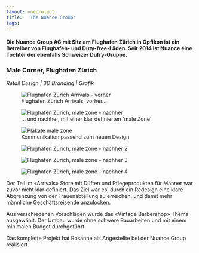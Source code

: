 ```yaml
---
layout: oneproject
title:  'The Nuance Group'
tags:   
---
```


#### Die Nuance Group AG mit Sitz am Flughafen Zürich in Opfikon ist ein Betreiber von Flughafen- und Duty-free-Läden. Seit 2014 ist Nuance eine Tochter der ebenfalls Schweizer Dufry-Gruppe.

### Male Corner, Flughafen Zürich
*Retail Design | 3D Branding | Grafik*

<aside>
<figure>
  <img src="/assets{{ page.url }}nuance_vorher.jpg"
    srcset="/assets{{ page.url }}nuance_vorher_2x.jpg 2x"
    alt="Flughafen Zürich Arrivals - vorher">
  <figcaption>Flughafen Zürich Arrivals, vorher...</figcaption>
</figure>
<figure>
  <img src="/assets{{ page.url }}nuance_nachher.jpg"
    srcset="/assets{{ page.url }}nuance_nachher_2x.jpg 2x"
    alt="Flughafen Zürich, male zone - nachher">
  <figcaption>... und nachher, mit einer klar definierten 'male Zone'</figcaption>
</figure>
<figure>
  <img src="/assets{{ page.url }}nuance_posters.jpg"
    srcset="/assets{{ page.url }}nuance_posters_2x.jpg 2x"
    alt="Plakate male zone">
  <figcaption>Kommunikation passend zum neuen Design</figcaption>
</figure>
<figure>
  <img src="/assets{{ page.url }}nuance_nachher2.jpg"
    srcset="/assets{{ page.url }}nuance_nachher2_2x.jpg 2x"
    alt="Flughafen Zürich, male zone - nachher 2">
  <figcaption></figcaption>
</figure>
<figure>
  <img src="/assets{{ page.url }}nuance_nachher3.jpg"
    srcset="/assets{{ page.url }}nuance_nachher3_2x.jpg 2x"
    alt="Flughafen Zürich, male zone - nachher 3">
  <figcaption></figcaption>
</figure>
<figure>
  <img src="/assets{{ page.url }}nuance_nachher4.jpg"
    srcset="/assets{{ page.url }}nuance_nachher4_2x.jpg 2x"
    alt="Flughafen Zürich, male zone - nachher 4">
  <figcaption></figcaption>
</figure>
</aside>

Der Teil im «Arrivals» Store mit Düften und Pflegeprodukten für Männer war zuvor nicht klar definiert. Das Ziel war es, durch ein Redesign eine klare Abgrenzung von der Frauenabteilung zu erreichen, und damit mehr männliche Geschäftsreisende anzulocken.

Aus verschiedenen Vorschlägen wurde das «Vintage Barbershop» Thema ausgewählt. Der Umbau wurde ohne schwere Bauarbeiten und mit einem minimalen Budget durchgeführt.

Das komplette Projekt hat Rosanne als Angestellte bei der Nuance Group realisiert.
